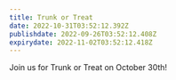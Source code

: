 ```yaml
---
title: Trunk or Treat
date: 2022-10-31T03:52:12.392Z
publishdate: 2022-09-26T03:52:12.408Z
expirydate: 2022-11-02T03:52:12.418Z
---
```

Join us for Trunk or Treat on October 30th!